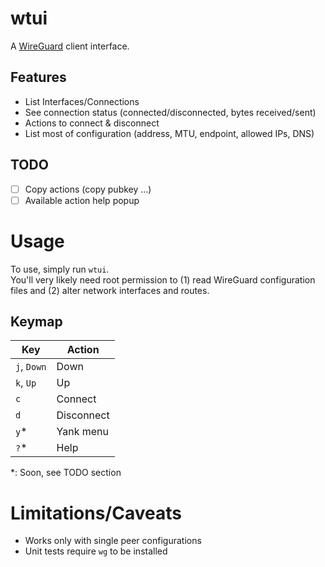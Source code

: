# wtui

A [WireGuard](https://www.wireguard.com/) client interface.

## Features

- List Interfaces/Connections
- See connection status (connected/disconnected, bytes received/sent)
- Actions to connect & disconnect
- List most of configuration (address, MTU, endpoint, allowed IPs, DNS)

## TODO

- [ ] Copy actions (copy pubkey ...)
- [ ] Available action help popup

# Usage

To use, simply run `wtui`.  
You'll very likely need root permission to (1) read WireGuard configuration files and (2) alter
network interfaces and routes.

## Keymap

| Key         | Action     |
| ----------- | ---------- |
| `j`, `Down` | Down       |
| `k`, `Up`   | Up         |
| `c`         | Connect    |
| `d`         | Disconnect |
| `y`\*       | Yank menu  |
| `?`\*       | Help       |

\*: Soon, see TODO section

# Limitations/Caveats

- Works only with single peer configurations
- Unit tests require `wg` to be installed
